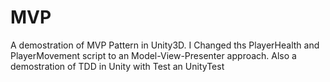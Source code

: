 # MVP
 A demostration of MVP Pattern in Unity3D.
 I Changed ths PlayerHealth and PlayerMovement script to an Model-View-Presenter approach.
 Also a demostration of TDD in Unity with Test an UnityTest
